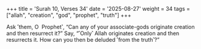 +++
title = 'Surah 10, Verses 34'
date = '2025-08-27'
weight = 34
tags = ["allah", "creation", "god", "prophet", "truth"]
+++

Ask ˹them, O  Prophet˺, “Can any of your associate-gods originate creation and then resurrect it?” Say, “˹Only˺ Allah originates creation and then resurrects it. How can you then be deluded ˹from the truth˺?”